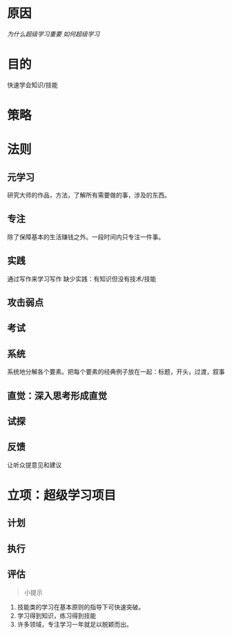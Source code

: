 # 原因
*为什么超级学习重要*
*如何超级学习*

# 目的
快速学会知识/技能
# 策略
# 法则
## 元学习
研究大师的作品，方法，了解所有需要做的事，涉及的东西。
## 专注
除了保障基本的生活赚钱之外。一段时间内只专注一件事。

## 实践
通过写作来学习写作
缺少实践：有知识但没有技术/技能
## 攻击弱点
## 考试

## 系统
系统地分解各个要素。把每个要素的经典例子放在一起：标题，开头，过渡，叙事

## 直觉：深入思考形成直觉
## 试探
## 反馈
让听众提意见和建议
# 立项：超级学习项目
## 计划
## 执行
## 评估

> 小提示
1. 技能类的学习在基本原则的指导下可快速突破。
2. 学习得到知识，练习得到技能
3. 许多领域，专注学习一年就足以脱颖而出。